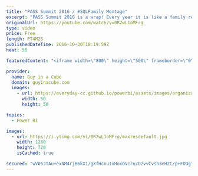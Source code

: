 ```yaml
---
title: "PASS Summit 2016 / #SQLFamily Montage"
excerpt: "PASS Summit 2016 is a wrap! Every year it is like a family reunion and I wanted to put together something to try and convey that. From sessions to networking to the SQL Clinic and the nightlife (SQL Karaoke anyone?) It is the highlight of the year!  Special thank you to everyone that helped me with making"
originalUrl: https://youtube.com/watch?v=0R2wL1oMFrg
type: video
price: Free
length: PT4M2S
publishedDateTime: 2016-10-30T18:19:59Z
heat: 50

featuredContent: "<iframe width=\"800\" height=\"500\" frameborder=\"0\" src=\"https://www.youtube.com/embed/0R2wL1oMFrg\" allow=\"accelerometer; autoplay; encrypted-media; gyroscope; picture-in-picture\" allowfullscreen></iframe>"

provider:
  name: Guy in a Cube
  domain: guyinacube.com
  images:
    - url: https://everyday-cc.github.io/powerbi/assets/images/organizations/guyinacube.com-50x50.jpg
      width: 50
      height: 50

topics:
  - Power BI

images:
  - url: https://i.ytimg.com/vi/0R2wL1oMFrg/maxresdefault.jpg
    width: 1280
    height: 720
    isCached: true

secured: "wV05JTAu+exNM4rjB6kX1/gXfHcnuIvHoxOVcru/DzvvCvsh3eHZC/p+FOOgTRvZgdzSu06DFftPHU7ACnRQtfQYYKNs/0rQZjCHT7H9hj1b1u3CglAERWho84V4wNuNO9eLd6D04rJb4pXWu5FcwgskLDW69YyCfgn+XihOa8aANwdfFpfAoNfR7l6UKHMs/IF8u1neHH0aG8w9whWTId0mzzuyhgw7W7ha7O5bPuhZnU3/HUPvOjHDx5OfKNtGoNQ1+p16zFYF1JmqIcDY73CTMpb00I8HWvSYKASsK2+kfxpFpWL7AVHWg9kArm3JAJ1UWA0w0LA7w2VFz+r/hThJD4LUidsTuIZlYzpZPLxiTP5CvRUnHM9Aql8lBOGOMEsWsLgNXhoC+UDiXzlQ3VIU0vjM/7dn44YNYdOHOl0=;zUTt9pJb0pncgeSmHNbLAg=="
---
```


